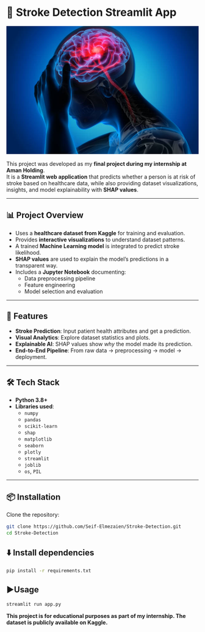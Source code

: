 # 🧠 Stroke Detection Streamlit App

![App Interface](img/stroke.jpg)

This project was developed as my **final project during my internship at Aman Holding**.  
It is a **Streamlit web application** that predicts whether a person is at risk of stroke based on healthcare data, while also providing dataset visualizations, insights, and model explainability with **SHAP values**.

---

## 📊 Project Overview
- Uses a **healthcare dataset from Kaggle** for training and evaluation.
- Provides **interactive visualizations** to understand dataset patterns.
- A trained **Machine Learning model** is integrated to predict stroke likelihood.
- **SHAP values** are used to explain the model’s predictions in a transparent way.
- Includes a **Jupyter Notebook** documenting:
  - Data preprocessing pipeline  
  - Feature engineering  
  - Model selection and evaluation  

---

## 🚀 Features
- **Stroke Prediction**: Input patient health attributes and get a prediction.
- **Visual Analytics**: Explore dataset statistics and plots.
- **Explainable AI**: SHAP values show *why* the model made its prediction.
- **End-to-End Pipeline**: From raw data → preprocessing → model → deployment.

---

## 🛠️ Tech Stack
- **Python 3.8+**  
- **Libraries used**:  
  - `numpy`  
  - `pandas`  
  - `scikit-learn`  
  - `shap`  
  - `matplotlib`  
  - `seaborn`  
  - `plotly`  
  - `streamlit`  
  - `joblib`  
  - `os`, `PIL`  

---

## 📦 Installation

Clone the repository:
```bash
git clone https://github.com/Seif-Elmezaien/Stroke-Detection.git
cd Stroke-Detection
```


## ⬇️ Install dependencies
```bash
pip install -r requirements.txt
```


## ▶️Usage
```bash
streamlit run app.py
```

**This project is for educational purposes as part of my internship. The dataset is publicly available on Kaggle.**
